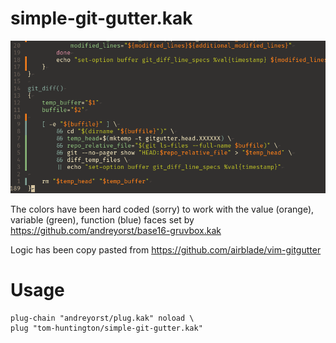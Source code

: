 # simple-git-gutter.kak
![screenshot](./screenshot.png)

The colors have been hard coded (sorry) to work with the value (orange), variable (green), function (blue) faces set by https://github.com/andreyorst/base16-gruvbox.kak

Logic has been copy pasted from https://github.com/airblade/vim-gitgutter

# Usage
```
plug-chain "andreyorst/plug.kak" noload \
plug "tom-huntington/simple-git-gutter.kak"
```
